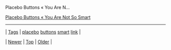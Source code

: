 <!--
title: Placebo Buttons &laquo; You Are Not So Smart
date: 2020-06-28T15:27:00.036Z
tags: placebo, buttons, smart, link
-->


Placebo Buttons « You Are N...

[Placebo Buttons « You Are Not So Smart](http://youarenotsosmart.com/2010/02/10/placebo-buttons/)

<!--BOTTOM-POST-NAVIGATION-->
---

| [Tags](tags.md) | [placebo](tag-placebo.md) [buttons](tag-buttons.md) [smart](tag-smart.md) [link](tag-link.md) |

| [Newer](101852977314.md) | [Top](index.md) | [Older](101916416924.md) |